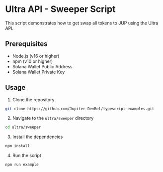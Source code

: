 # Ultra API - Sweeper Script

This script demonstrates how to get swap all tokens to JUP using the Ultra API.

## Prerequisites

- Node.js (v16 or higher)
- npm (v10 or higher)
- Solana Wallet Public Address
- Solana Wallet Private Key

## Usage

1. Clone the repository

```bash
git clone https://github.com/Jupiter-DevRel/typescript-examples.git
```

2. Navigate to the `ultra/sweeper` directory

```bash
cd ultra/sweeper
```

3. Install the dependencies

```bash
npm install
```

4. Run the script

```bash
npm run example
```
